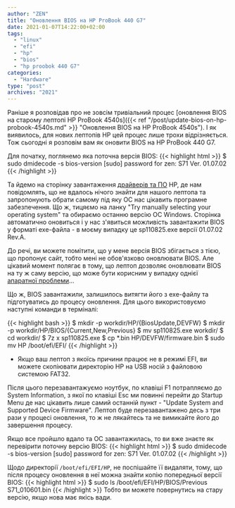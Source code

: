 ```yaml
---
author: "ZEN"
title: "Оновлення BIOS на HP ProBook 440 G7"
date: 2021-01-07T14:22:00+02:00
tags:
  - "linux"
  - "efi"
  - "hp"
  - "bios"
  - "hp proobok 440 G7"
categories:
  - "Hardware"  
type: "post"
archives: "2021"
---
```


Раніше я розповідав про не зовсім тривіальний процес [оновлення BIOS на старому лептопі HP ProBook 4540s]({{< ref "/post/update-bios-on-hp-probook-4540s.md" >}} "Оновлення BIOS на HP ProBook 4540s"). І як виявилось, для нових лептопів HP цей процес лише трохи відрізняється. Тож сьогодні я розповім вам як оновити BIOS на HP ProBook 440 G7.

<!--more-->

Для початку, поглянемо яка поточна версія BIOS:
{{< highlight html >}}
$ sudo dmidecode -s bios-version
[sudo] password for zen:
S71 Ver. 01.07.02
{{< /highlight >}}

Та йдемо на сторінку завантаження [драйверів та ПО](https://support.hp.com/us-en/drivers/selfservice/hp-probook-440-g7-notebook-pc/29090063) HP, де нам повідомлять, що не вдалось нічого знайти для нашого лептопа та запропонують обрати самому під яку ОС нас цікавить програмне забезпечення. Що ж, тицяємо на ланку "Try manually selecting your operating system" та обираємо останню версію ОС Windows. Сторінка автоматично оновиться і у нас з'явиться можливість завантажити BIOS у форматі exe-файла - в моєму випадку це sp110825.exe версії 01.07.02 Rev.A.

До речі, ви можете помітити, що у мене версія BIOS збігається з тією, що пропонує сайт, тобто мені не обов'язково оновлювати BIOS. Але цікавий момент полягає в тому, що лептоп дозволяє оновлювати BIOS на ту ж саму версію, що може бути корисним у випадку однієї [апаратної проблеми](https://bugs.launchpad.net/ubuntu/+bug/1841039)...

Що ж, BIOS завантажили, залишилось витягти його з exe-файлу та підготуватись до процесу оновлення. Для цього використовуємо наступні команди в терміналі:

{{< highlight bash >}}
$ mkdir -p workdir/HP/{BiosUpdate,DEVFW}
$ mkdir -p workdir/HP/BIOS/{Current,New,Previous}
$ mv sp110825.exe workdir/
$ cd workdir/
$ 7z x sp110825.exe
$ cp *.bin HP/DEVFW/firmware.bin
$ sudo mv HP /boot/efi/EFI/
{{< /highlight >}}

* Якщо ваш лептоп з якоїсь причини працює не в режимі EFI, ви можете скопіювати директорію HP на USB носій з файловою системою FAT32.

Після цього перезавантажуємо ноутбук, по клавіші F1 потрапляємо до System Information, з якої по клавіші Esc ми повинні перейти до Startup Menu де нас цікавить лише самий останній пункт - "Update System and Supported Device Firmware". Лептоп буде перезавантажено десь з три рази у процесі оновлення, то ж не лякайтесь та не вимикайте його до завершення процесу.

Якщо все пройшло вдало та ОС завантажилась, то ви вже знаєте як перевірити поточну версію BIOS:
{{< highlight html >}}
$ sudo dmidecode -s bios-version
[sudo] password for zen:
S71 Ver. 01.07.02
{{< /highlight >}}

Щодо директорії `/boot/efi/EFI/HP`, не поспішайте її видаляти, тому, що після процесу оновлення в неї можна знайти копію попередньої версії BIOS:
{{< highlight html >}}
$ sudo ls /boot/efi/EFI/HP/BIOS/Previous
S71_010601.bin
{{< /highlight >}}
Тобто ви можете повернутись на стару версію, якщо нова має якісь вади.
